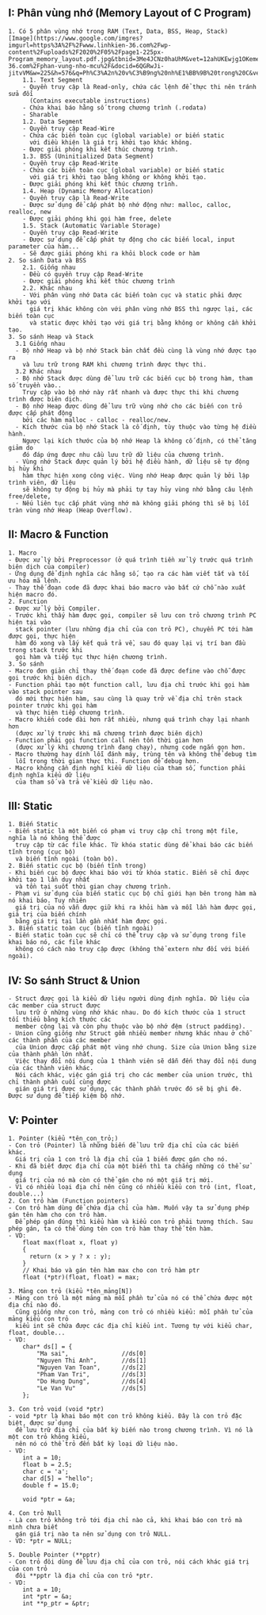 ## I: Phân vùng nhớ (Memory Layout of C Program)
    1. Có 5 phân vùng nhớ trong RAM (Text, Data, BSS, Heap, Stack) 
    [Image](https://www.google.com/imgres?imgurl=https%3A%2F%2Fwww.linhkien-36.com%2Fwp-content%2Fuploads%2F2020%2F05%2Fpage1-225px-Program_memory_layout.pdf.jpg&tbnid=3Me4JCNz0haUhM&vet=12ahUKEwjg1OKemer9AhWEc94KHVpwBKkQMygGegQIARBg..i&imgrefurl=https%3A%2F%2Fwww.linhkien-36.com%2Fphan-vung-nho-mcu%2F&docid=6QGRwJi-jitvVM&w=225&h=576&q=Ph%C3%A2n%20v%C3%B9ng%20nh%E1%BB%9B%20trong%20C&ved=2ahUKEwjg1OKemer9AhWEc94KHVpwBKkQMygGegQIARBg)
        1.1. Text Segment
        - Quyền truy cập là Read-only, chứa các lệnh để thực thi nên tránh sửa đổi 
          (Contains executable instructions)
        - Chứa khai báo hằng số trong chương trình (.rodata)
        - Sharable
        1.2. Data Segment
        - Quyền truy cập Read-Wire
        - Chứa các biến toàn cục (global variable) or biến static 
          với điều khiện là giá trị khởi tạo khác không.
        - Được giải phóng khi kết thúc chương trình.
        1.3. BSS (Uninitialized Data Segment)
        - Quyền truy cập Read-Write
        - Chứa các biến toàn cục (global variable) or biến static 
          với giá trị khởi tạo bằng không or không khởi tạo.
        - Được giải phóng khi kết thúc chương trình.
        1.4. Heap (Dynamic Memory Allocation)
        - Quyền truy cập là Read-Write
        - Được sử dụng để cấp phát bộ nhớ động như: malloc, calloc, realloc, new
        - Được giải phóng khi gọi hàm free, delete
        1.5. Stack (Automatic Variable Storage)
        - Quyền truy cập Read-Write
        - Được sử dụng để cấp phát tự động cho các biến local, input parameter của hàm...
        - Sẽ được giải phóng khi ra khỏi block code or hàm
    2. So sánh Data và BSS
        2.1. Giống nhau
        - Đều có quyền truy cập Read-Write
        - Được giải phóng khi kết thúc chương trình
        2.2. Khác nhau
        - Với phân vùng nhớ Data các biến toàn cục và static phải được khởi tạo với 
          giá trị khác không còn với phân vùng nhớ BSS thì ngược lại, các biến toàn cục 
          và static được khởi tạo với giá trị bằng không or không cần khởi tạo.
    3. So sánh Heap và Stack
      3.1 Giống nhau
      - Bộ nhớ Heap và bộ nhớ Stack bản chất đều cùng là vùng nhớ được tạo ra 
        và lưu trữ trong RAM khi chương trình được thực thi.
      3.2 Khác nhau
      - Bộ nhớ Stack được dùng để lưu trữ các biến cục bộ trong hàm, tham số truyền vào.. 
        Truy cập vào bộ nhớ này rất nhanh và được thực thi khi chương trình được biên dịch.
      - Bộ nhớ Heap được dùng để lưu trữ vùng nhớ cho các biến con trỏ được cấp phát động 
        bởi các hàm malloc - calloc - realloc/new.
      - Kích thước của bộ nhớ Stack là cố định, tùy thuộc vào từng hệ điều hành. 
        Ngược lại kích thước của bộ nhớ Heap là không cố định, có thể tăng giảm do 
        đó đáp ứng được nhu cầu lưu trữ dữ liệu của chương trình.
      - Vùng nhớ Stack được quản lý bởi hệ điều hành, dữ liệu sẽ tự động bị hủy khi 
        hàm thực hiện xong công việc. Vùng nhớ Heap được quản lý bởi lập trình viên, dữ liệu 
        sẽ không tự động bị hủy mà phải tự tay hủy vùng nhớ bằng câu lệnh free/delete, 
      - Nếu liên tục cấp phát vùng nhớ mà không giải phóng thì sẽ bị lỗi tràn vùng nhớ Heap (Heap Overflow).

## II: Macro & Function
    1. Macro
    - Được xử lý bởi Preprocessor (ở quá trình tiền xử lý trước quá trình biên dịch của compiler)
    - Ứng dụng để định nghĩa các hằng số, tạo ra các hàm viết tắt và tối ưu hóa mã lệnh.
    - Thay thế đoạn code đã được khai báo macro vào bất cứ chỗ nào xuất hiện macro đó.
    2. Function
    - Được xử lý bởi Compiler.
    - Trước khi thấy hàm được gọi, compiler sẽ lưu con trỏ chương trình PC hiện tại vào 
      stack pointer (lưu những địa chỉ của con trỏ PC), chuyển PC tới hàm được gọi, thực hiện 
      hàm đó xong và lấy kết quả trả về, sau đó quay lại vị trí ban đầu trong stack trước khi 
      gọi hàm và tiếp tục thực hiện chương trình. 
    3. So sánh
    - Macro đơn giản chỉ thay thế đoạn code đã được define vào chỗ được gọi trước khi biên dịch.
    - Function phải tạo một function call, lưu địa chỉ trước khi gọi hàm vào stack pointer sau 
      đó mới thực hiện hàm, sau cùng là quay trở về địa chỉ trên stack pointer trước khi gọi hàm 
      và thực hiện tiếp chương trình.
    - Macro khiến code dài hơn rất nhiều, nhưng quá trình chạy lại nhanh hơn 
      (được xử lý trước khi mã chương trình được biên dịch)
    - Function phải gọi function call nên tốn thời gian hơn 
      (được xử lý khi chương trình đang chạy), nhưng code ngắn gọn hơn.
    - Macro thường hay dính lỗi đánh máy, trùng tên và không thể debug tìm 
      lỗi trong thời gian thực thi. Function dễ debug hơn.
    - Macro không cần định nghĩ kiểu dữ liệu của tham số, function phải định nghĩa kiểu dữ liệu 
      của tham số và trả về kiểu dữ liệu nào.
## III: Static
    1. Biến Static
    - Biến static là một biến có phạm vi truy cập chỉ trong một file, nghĩa là nó không thể được 
      truy cập từ các file khác. Từ khóa static dùng để khai báo các biến tĩnh trong (cục bộ) 
      và biến tĩnh ngoài (toàn bộ).
    2. Biến static cục bộ (biến tĩnh trong)
    - Khi biến cục bộ được khai báo với từ khóa static. Biến sẽ chỉ được khởi tạo 1 lần duy nhất 
      và tồn tại suốt thời gian chạy chương trình.
    - Phạm vi sử dụng của biến static cục bộ chỉ giới hạn bên trong hàm mà nó khai báo. Tuy nhiên 
      giá trị của nó vẫn được giữ khi ra khỏi hàm và mỗi lần hàm được gọi, giá trị của biến chính 
      bằng giá trị tại lần gần nhất hàm được gọi.
    3. Biến static toàn cục (biến tĩnh ngoài)
    - Biến static toàn cục sẽ chỉ có thể truy cập và sử dụng trong file khai báo nó, các file khác 
      không có cách nào truy cập được (không thể extern như đối với biến ngoài). 
## IV: So sánh Struct & Union
    - Struct được gọi là kiểu dữ liệu người dùng định nghĩa. Dữ liệu của các member của struct được 
      lưu trữ ở những vùng nhớ khác nhau. Do đó kích thước của 1 struct tối thiểu bằng kích thước các 
      member cộng lại và còn phụ thuộc vào bộ nhớ đệm (struct padding). 
    - Union cũng giống như Struct gồm nhiều member nhưng khác nhau ở chỗ các thành phần của các member 
      của Union được cấp phát một vùng nhớ chung. Size của Union bằng size của thành phần lớn nhất. 
      Việc thay đổi nội dung của 1 thành viên sẽ dẫn đến thay đổi nội dung của các thành viên khác.
      Nói cách khác, việc gán giá trị cho các member của union trước, thì chỉ thành phần cuối cùng được 
      gián giá trị được sử dụng, các thành phần trước đó sẽ bị ghi đè. Được sử dụng để tiếp kiệm bộ nhớ.
## V: Pointer
    1. Pointer (kiểu *tên_con_trỏ;)
    - Con trỏ (Pointer) là những biến để lưu trữ địa chỉ của các biến khác. 
      Giá trị của 1 con trỏ là địa chỉ của 1 biến được gán cho nó.
    - Khi đã biết được địa chỉ của một biến thì ta chẳng những có thể sử dụng 
      giá trị của nó mà còn có thể gán cho nó một giá trị mới.
    - Vì có nhiều loại địa chỉ nên cũng có nhiều kiểu con trỏ (int, float, double...)
    2. Con trỏ hàm (Function pointers)
    - Con trỏ hàm dùng để chứa địa chỉ của hàm. Muốn vậy ta sử dụng phép gán tên hàm cho con trỏ hàm. 
      Để phép gán đúng thì kiểu hàm và kiểu con trỏ phải tương thích. Sau phép gán, ta có thể dùng tên con trỏ hàm thay thế tên hàm.
    - VD: 
        float max(float x, float y)
        {
          return (x > y ? x : y);
        } 
        // Khai báo và gán tên hàm max cho con trỏ hàm ptr
        float (*ptr)(float, float) = max;

    3. Mảng con trỏ (kiểu *tên_mảng[N])
    - Mảng con trỏ là một mảng mà mỗi phần tử của nó có thể chứa được một địa chỉ nào đó. 
      Cũng giống như con trỏ, mảng con trỏ có nhiều kiểu: mỗi phần tử của mảng kiểu con trỏ 
      kiểu int sẽ chứa được các địa chỉ kiểu int. Tương tự với kiểu char, float, double...
    - VD:
        char* ds[] = {
            "Ma sai",               //ds[0]
            "Nguyen Thi Anh",       //ds[1]
            "Nguyen Van Toan",      //ds[2]
            "Pham Van Tri",         //ds[3]
            "Do Hung Dung",         //ds[4]
            "Le Van Vu"             //ds[5]
        };

    3. Con trỏ void (void *ptr)
    - void *ptr là khai báo một con trỏ không kiểu. Đây là con trỏ đặc biệt, được sử dụng 
      để lưu trữ địa chỉ của bất kỳ biến nào trong chương trình. Vì nó là một con trỏ không kiểu, 
      nên nó có thể trỏ đến bất kỳ loại dữ liệu nào.
    - VD:
        int a = 10;
        float b = 2.5;
        char c = 'a';
        char d[5] = "hello";
        double f = 15.0;

        void *ptr = &a;

    4. Con trỏ Null
    - Là con trỏ không trỏ tới địa chỉ nào cả, khi khai báo con trỏ mà mình chưa biết 
      gán giá trị nào ta nên sử dụng con trỏ NULL.
    - VD: *ptr = NULL;

    5. Double Pointer (**pptr)
    - Con trỏ đôi dùng để lưu địa chỉ của con trỏ, nói cách khác giá trị của con trỏ 
      đôi **pptr là địa chỉ của con trỏ *ptr.
    - VD:
        int a = 10;
        int *ptr = &a;
        int **p_ptr = &ptr; 
    

